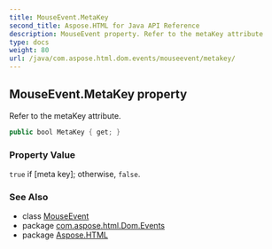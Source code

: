 ```yaml
---
title: MouseEvent.MetaKey
second_title: Aspose.HTML for Java API Reference
description: MouseEvent property. Refer to the metaKey attribute
type: docs
weight: 80
url: /java/com.aspose.html.dom.events/mouseevent/metakey/
---
```

## MouseEvent.MetaKey property

Refer to the metaKey attribute.

```java
public bool MetaKey { get; }
```

### Property Value

`true` if [meta key]; otherwise, `false`.

### See Also

* class [MouseEvent](../)
* package [com.aspose.html.Dom.Events](../../mouseevent/)
* package [Aspose.HTML](../../../)
